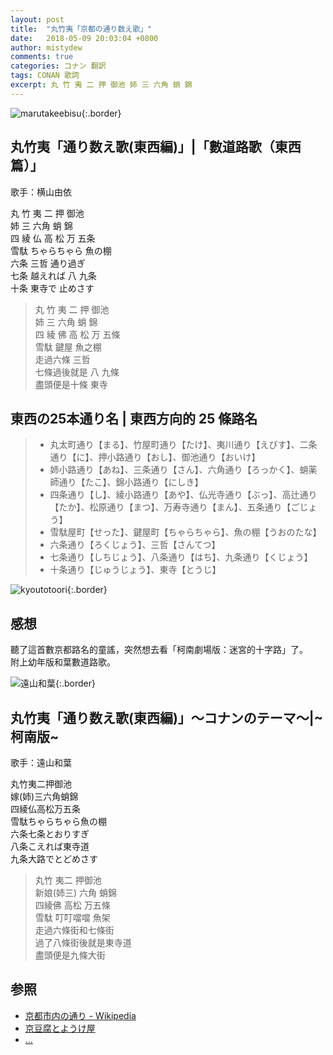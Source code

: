 ```yaml
---
layout: post
title:  "丸竹夷「京都の通り数え歌」"
date:   2018-05-09 20:03:04 +0800
author: mistydew
comments: true
categories: コナン 翻訳
tags: CONAN 歌詞
excerpt: 丸 竹 夷 二 押 御池 姉 三 六角 蛸 錦
---
```

![marutakeebisu](/images/20180509/marutakeebisu.jpg){:.border}

## 丸竹夷「通り数え歌(東西編)」|「數道路歌（東西篇）」

歌手：横山由依

丸 竹 夷 二 押 御池<br>
姉 三 六角 蛸 錦<br>
四 綾 仏 高 松 万 五条<br>
雪駄 ちゃらちゃら 魚の棚<br>
六条 三哲 通り過ぎ<br>
七条 越えれば 八 九条<br>
十条 東寺で 止めさす

> 丸 竹 夷 二 押 御池<br>
> 姉 三 六角 蛸 錦<br>
> 四 綾 佛 高 松 万 五條<br>
> 雪駄 鍵屋 魚之棚<br>
> 走過六條 三哲<br>
> 七條過後就是 八 九條<br>
> 盡頭便是十條 東寺

## 東西の25本通り名 | 東西方向的 25 條路名

> * 丸太町通り【まる】、竹屋町通り【たけ】、夷川通り【えびす】、二条通り【に】、押小路通り【おし】、御池通り【おいけ】
> * 姉小路通り【あね】、三条通り【さん】、六角通り【ろっかく】、蛸薬師通り【たこ】、錦小路通り【にしき】
> * 四条通り【し】、綾小路通り【あや】、仏光寺通り【ぶっ】、高辻通り【たか】、松原通り【まつ】、万寿寺通り【まん】、五条通り【ごじょう】
> * 雪駄屋町【せった】、鍵屋町【ちゃらちゃら】、魚の棚【うおのたな】
> * 六条通り【ろくじょう】、三哲【さんてつ】
> * 七条通り【しちじょう】、八条通り【はち】、九条通り【くじょう】
> * 十条通り【じゅうじょう】、東寺【とうじ】

![kyoutotoori](/images/20180509/kyoutotoori.jpg){:.border}

## 感想
聽了這首數京都路名的童謠，突然想去看「柯南劇場版：迷宮的十字路」了。<br>
附上幼年版和葉數道路歌。

![遠山和葉](https://raw.githubusercontent.com/mistydew/dc/master/images/misc/%E9%81%A0%E5%B1%B1%E5%92%8C%E8%91%89.jpg){:.border}

## 丸竹夷「通り数え歌(東西編)」～コナンのテーマ～|~柯南版~

歌手：遠山和葉

丸竹夷二押御池<br>
嫁(姉)三六角蛸錦<br>
四綾仏高松万五条<br>
雪駄ちゃらちゃら魚の棚<br>
六条七条とおりすぎ<br>
八条こえれば東寺道<br>
九条大路でとどめさす

> 丸竹 夷二 押御池<br>
> 新娘(姉三) 六角 蛸錦<br>
> 四綾佛 高松 万五條<br>
> 雪駄 叮叮噹噹 魚架<br>
> 走過六條街和七條街<br>
> 過了八條街後就是東寺道<br>
> 盡頭便是九條大街

## 参照
* [京都市内の通り - Wikipedia](https://ja.wikipedia.org/wiki/%E4%BA%AC%E9%83%BD%E5%B8%82%E5%86%85%E3%81%AE%E9%80%9A%E3%82%8A)
* [京豆腐とようけ屋](http://www.toyoukeya.co.jp/map.htm)
* [...](https://github.com/mistydew)
